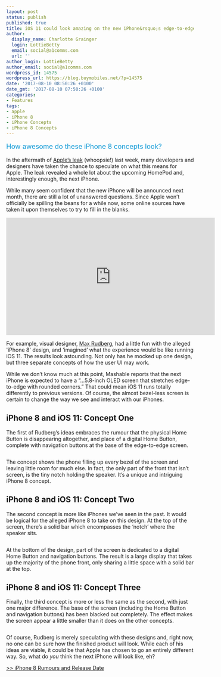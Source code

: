 ```yaml
---
layout: post
status: publish
published: true
title: iOS 11 could look amazing on the new iPhone&rsquo;s edge-to-edge screen
author:
  display_name: Charlotte Grainger
  login: LottieBetty
  email: social@a1comms.com
  url: ''
author_login: LottieBetty
author_email: social@a1comms.com
wordpress_id: 14575
wordpress_url: https://blog.buymobiles.net/?p=14575
date: '2017-08-10 08:50:26 +0100'
date_gmt: '2017-08-10 07:50:26 +0100'
categories:
- Features
tags:
- apple
- iPhone 8
- iPhone Concepts
- iPhone 8 Concepts
---
```

<p><span class="postStandFirst" style="color: #0896d5; line-height: 26px; font-size: 18px;">How awesome do these iPhone 8 concepts look?</span></p>
<p>In the aftermath of <a href="https://blog.buymobiles.net/features/apple-leak-reveals-secrets-about-a-new-iphone-and-homepod" target="_blank" rel="noopener">Apple&rsquo;s leak</a> (whoopsie!) last week, many developers and designers have taken the chance to speculate on what this means for Apple. The leak revealed a whole lot about the upcoming HomePod and, interestingly enough, the next iPhone.</p>
<p>While many seem confident that the new iPhone will be announced next month, there are still a lot of unanswered questions. Since Apple won&rsquo;t officially be spilling the beans for a while now, some online sources have taken it upon themselves to try to fill in the blanks.</p>
<p><iframe src="https://www.youtube.com/embed/Wp-SqWal3VQ" width="560" height="315" frameborder="0" allowfullscreen="allowfullscreen"></iframe></p>
<p>For example, visual designer, <a href="http://blog.maxrudberg.com/post/163725682478/iphone-pros-edge-to-edge-screen-and-what-it-could" target="_blank" rel="noopener">Max Rudberg</a>, had a little fun with the alleged 'iPhone 8' design, and &lsquo;imagined&rsquo; what the experience would be like running iOS 11. The results look astounding. Not only has he mocked up one design, but three separate concepts of how the user UI may work.</p>
<p>While we don&rsquo;t know much at this point, Mashable reports that the next iPhone is expected to have a &ldquo;&hellip;5.8-inch OLED screen that stretches edge-to-edge with rounded corners.&rdquo; That could mean iOS 11 runs totally differently to previous versions. Of course, the almost bezel-less screen is certain to change the way we see and interact with our iPhones.</p>
<h2>iPhone 8 and iOS 11: Concept One</h2>
<p>The first of Rudberg&rsquo;s ideas embraces the rumour that the physical Home Button is disappearing altogether, and place of a digital Home Button, complete with navigation buttons at the base of the edge-to-edge screen.</p>
<p><img class="aligncenter size-full wp-image-14579" src="https://lh3.googleusercontent.com/7v0H1F__ckNGK7uLRtC8_uNJZxfwGfPF2164vSGISQh-443Q-ZQyqZ0eQsOXARBha7S7Tt0c1duIR0blCGG3kJKf=s0" alt="" /></p>
<p>The concept shows the phone filling up every bezel of the screen and leaving little room for much else. In fact, the only part of the front that isn&rsquo;t screen, is the tiny notch holding the speaker. It&rsquo;s a unique and intriguing iPhone 8 concept.</p>
<h2>iPhone 8 and iOS 11: Concept Two</h2>
<p>The second concept is more like iPhones we&rsquo;ve seen in the past. It would be logical for the alleged iPhone 8 to take on this design. At the top of the screen, there&rsquo;s a solid bar which encompasses the &lsquo;notch&rsquo; where the speaker sits.</p>
<p><img class="aligncenter size-full wp-image-14580" src="https://lh3.googleusercontent.com/_YszrCY3ZzrWl2PpyTBR11fSUovI9qoQPS5d1irqAXHgLFnvK7_hOm-PkfNPybc8Xb1ga4i58j7iAH6VC1MVhrbl=s0" alt="" /></p>
<p>At the bottom of the design, part of the screen is dedicated to a digital Home Button and navigation buttons. The result is a large display that takes up the majority of the phone front, only sharing a little space with a solid bar at the top.</p>
<h2>iPhone 8 and iOS 11: Concept Three</h2>
<p>Finally, the third concept is more or less the same as the second, with just one major difference. The base of the screen (including the Home Button and navigation buttons) has been blacked out completely. The effect makes the screen appear a little smaller than it does on the other concepts.</p>
<p><img class="aligncenter size-full wp-image-14577" src="https://lh3.googleusercontent.com/zCseLY0pPdPtw3HbnSVUZMb7s5K3k2hsIpFADtgg48yPHB9ccHw8OkmMlJ3Sbw924KGrChPT6cnu78qLIAJD8cWG=s0" alt="" /></p>
<p>Of course, Rudberg is merely speculating with these designs and, right now, no one can be sure how the finished product will look. While each of his ideas are viable, it could be that Apple has chosen to go an entirely different way. So, what do <em>you </em>think the next iPhone will look like, eh?</p>
<p><a href="https://blog.buymobiles.net/features/iphone-8-rumours-and-release-date" target="_blank" rel="noopener">>> iPhone 8 Rumours and Release Date</a></p>
